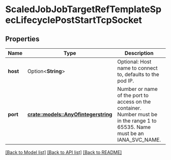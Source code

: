 # ScaledJobJobTargetRefTemplateSpecLifecyclePostStartTcpSocket

## Properties

Name | Type | Description | Notes
------------ | ------------- | ------------- | -------------
**host** | Option<**String**> | Optional: Host name to connect to, defaults to the pod IP. | [optional]
**port** | [**crate::models::AnyOfintegerstring**](anyOf<integer,string>.md) | Number or name of the port to access on the container. Number must be in the range 1 to 65535. Name must be an IANA_SVC_NAME. | 

[[Back to Model list]](../README.md#documentation-for-models) [[Back to API list]](../README.md#documentation-for-api-endpoints) [[Back to README]](../README.md)


